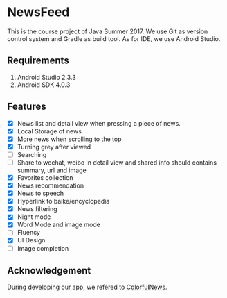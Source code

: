 # NewsFeed

This is the course project of Java Summer 2017. We use Git as version control system and Gradle as build tool.
As for IDE, we use Android Studio.

## Requirements

1. Android Studio 2.3.3
2. Android SDK 4.0.3

## Features

- [x] News list and detail view when pressing a piece of news.
- [x] Local Storage of news
- [x] More news when scrolling to the top
- [x] Turning grey after viewed
- [ ] Searching
- [ ] Share to wechat, weibo in detail view and shared info should contains summary, url and image
- [x] Favorites collection
- [x] News recommendation
- [x] News to speech
- [x] Hyperlink to baike/encyclopedia
- [x] News filtering
- [x] Night mode
- [x] Word Mode and image mode
- [ ] Fluency
- [x] UI Design
- [ ] Image completion

## Acknowledgement
During developing our app, we refered to [ColorfulNews](https://github.com/kaku2015/ColorfulNews).
